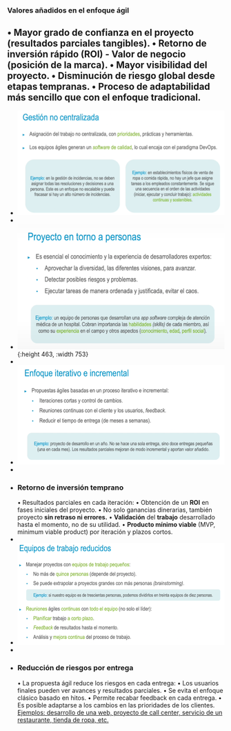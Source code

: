 ### Valores añadidos en el enfoque ágil
• Mayor grado de **confianza** en el proyecto (resultados parciales tangibles).
• Retorno de inversión rápido (ROI) - Valor de negocio (posición de la marca).
• Mayor **visibilidad** del proyecto.
• **Disminución** de **riesgo** global desde etapas tempranas.
• Proceso de **adaptabilidad** más sencillo que con el enfoque tradicional.
-
- ![image.png](../assets/image_1729088125646_0.png)
-
- ![image.png](../assets/image_1729088411582_0.png){:height 463, :width 753}
-
- ![image.png](../assets/image_1729088550915_0.png)
-
- ### Retorno de inversión temprano
  • Resultados parciales en cada iteración:
  • Obtención de un **ROl** en fases iniciales del proyecto.
  • No solo ganancias dinerarias, también proyecto **sin retraso ni errores.**
  • **Validación** del **trabajo** desarrollado hasta el momento, no de su utilidad.
  • **Producto mínimo viable** (MVP, minimum viable product) por iteración y plazos cortos.
-
- ![image.png](../assets/image_1729088690393_0.png)
-
- ### Reducción de riesgos por entrega
  • La propuesta ágil reduce los riesgos en cada entrega:
  • Los usuarios finales pueden ver avances y resultados parciales.
  • Se evita el enfoque clásico basado en hitos.
  • Permite recabar feedback en cada entrega.
  • Es posible adaptarse a los cambios en las prioridades de los clientes.
  <ins>Ejemplos: desarrollo de una web, proyecto de call center, servicio de un restaurante, tienda de ropa, etc.</ins>